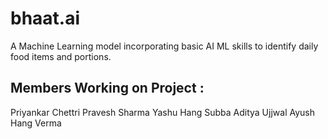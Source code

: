 # bhaat.ai
A Machine Learning model incorporating basic AI ML skills to identify daily food items and portions.

## Members Working on Project :
Priyankar Chettri 
Pravesh Sharma
Yashu Hang Subba
Aditya Ujjwal
Ayush Hang Verma

